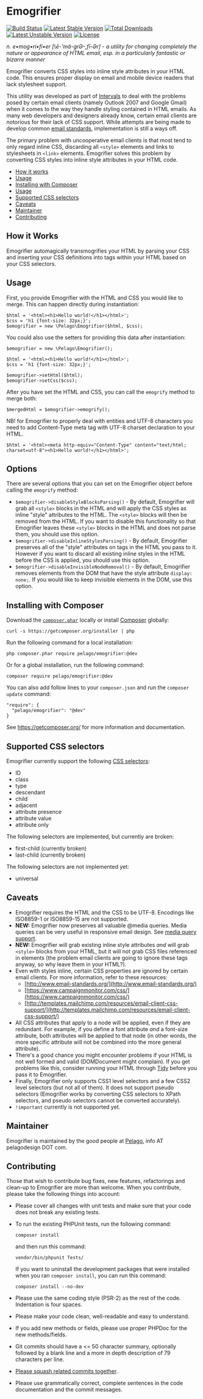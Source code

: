 # Emogrifier

[![Build Status](https://travis-ci.org/jjriv/emogrifier.svg?branch=master)](https://travis-ci.org/jjriv/emogrifier)
[![Latest Stable Version](https://poser.pugx.org/pelago/emogrifier/v/stable.svg)](https://packagist.org/packages/pelago/emogrifier)
[![Total Downloads](https://poser.pugx.org/pelago/emogrifier/downloads.svg)](https://packagist.org/packages/pelago/emogrifier)
[![Latest Unstable Version](https://poser.pugx.org/pelago/emogrifier/v/unstable.svg)](https://packagist.org/packages/pelago/emogrifier)
[![License](https://poser.pugx.org/pelago/emogrifier/license.svg)](https://packagist.org/packages/pelago/emogrifier)

_n. e•mog•ri•fi•er [\ē-'mä-grƏ-,fī-Ər\] - a utility for changing completely the nature or appearance of HTML email,
esp. in a particularly fantastic or bizarre manner_

Emogrifier converts CSS styles into inline style attributes in your HTML code. This ensures proper display on email
and mobile device readers that lack stylesheet support.

This utility was developed as part of [Intervals](http://www.myintervals.com/) to deal with the problems posed by
certain email clients (namely Outlook 2007 and Google Gmail) when it comes to the way they handle styling contained
in HTML emails. As many web developers and designers already know, certain email clients are notorious for their
lack of CSS support. While attempts are being made to develop common
[email standards](http://www.email-standards.org/), implementation is still a ways off.

The primary problem with uncooperative email clients is that most tend to only regard inline CSS, discarding all
`<style>` elements and links to stylesheets in `<link>` elements. Emogrifier solves this problem by converting CSS
styles into inline style attributes in your HTML code.


- [How it works](#how-it-works)
- [Usage](#usage)
- [Installing with Composer](#installing-with-composer)
- [Usage](#usage)
- [Supported CSS selectors](#supported-css-selectors)
- [Caveats](#caveats)
- [Maintainer](#maintainer)
- [Contributing](#contributing)



## How it Works

Emogrifier automagically transmogrifies your HTML by parsing your CSS and inserting your CSS definitions into tags
within your HTML based on your CSS selectors.


## Usage

First, you provide Emogrifier with the HTML and CSS you would like to merge. This can happen directly during
instantiation:

    $html = '<html><h1>Hello world!</h1></html>';
    $css = 'h1 {font-size: 32px;}';
    $emogrifier = new \Pelago\Emogrifier($html, $css);

You could also use the setters for providing this data after instantiation:

    $emogrifier = new \Pelago\Emogrifier();

    $html = '<html><h1>Hello world!</h1></html>';
    $css = 'h1 {font-size: 32px;}';

    $emogrifier->setHtml($html);
    $emogrifier->setCss($css);

After you have set the HTML and CSS, you can call the `emogrify` method to merge both:

    $mergedHtml = $emogrifier->emogrify();

NB! for Emogrifier to properly deal with entities and UTF-8 characters you need to add Content-Type meta tag with UTF-8 charset declaration to your HTML.

    $html = '<html><meta http-equiv="Content-Type" content="text/html; charset=utf-8"><h1>Hello world!</h1></html>';

## Options

There are several options that you can set on the Emogrifier object before
calling the `emogrify` method:

* `$emogrifier->disableStyleBlocksParsing()` - By default, Emogrifier will grab
  all `<style>` blocks in the HTML and will apply the CSS styles as inline
  "style" attributes to the HTML. The `<style>` blocks will then be removed
  from the HTML. If you want to disable this functionality so that Emogrifier
  leaves these `<style>` blocks in the HTML and does not parse them, you should
  use this option.
* `$emogrifier->disableInlineStylesParsing()` - By default, Emogrifier
  preserves all of the "style" attributes on tags in the HTML you pass to it.
  However if you want to discard all existing inline styles in the HTML before
  the CSS is applied, you should use this option.
* `$emogrifier->disableInvisibleNodeRemoval()` - By default, Emogrifier removes
  elements from the DOM that have the style attribute `display: none;`.  If
  you would like to keep invisible elements in the DOM, use this option.


## Installing with Composer

Download the [`composer.phar`](https://getcomposer.org/composer.phar) locally or install [Composer](https://getcomposer.org/) globally:

    curl -s https://getcomposer.org/installer | php

Run the following command for a local installation:

    php composer.phar require pelago/emogrifier:@dev

Or for a global installation, run the following command:

    composer require pelago/emogrifier:@dev

You can also add follow lines to your `composer.json` and run the `composer update` command:

    "require": {
      "pelago/emogrifier": "@dev"
    }

See https://getcomposer.org/ for more information and documentation.


## Supported CSS selectors

Emogrifier currently support the following [CSS selectors](http://www.w3.org/TR/CSS2/selector.html):

 * ID
 * class
 * type
 * descendant
 * child
 * adjacent
 * attribute presence
 * attribute value
 * attribute only

The following selectors are implemented, but currently are broken:

 * first-child (currently broken)
 * last-child (currently broken)

The following selectors are not implemented yet:

 * universal


## Caveats

* Emogrifier requires the HTML and the CSS to be UTF-8. Encodings like ISO8859-1 or ISO8859-15 are not supported.
* **NEW:** Emogrifier now preserves all valuable @media queries. Media queries can be very useful in
  responsive email design. See [media query support](https://litmus.com/help/email-clients/media-query-support/).
* **NEW:** Emogrifier will grab existing inline style attributes _and_ will grab `<style>` blocks from your HTML, but it
  will not grab CSS files referenced in <link> elements (the problem email clients are going to ignore these tags
  anyway, so why leave them in your HTML?).
* Even with styles inline, certain CSS properties are ignored by certain email clients. For more information,
  refer to these resources:
    * [http://www.email-standards.org/](http://www.email-standards.org/)
    * [https://www.campaignmonitor.com/css/](https://www.campaignmonitor.com/css/)
    * [http://templates.mailchimp.com/resources/email-client-css-support/](http://templates.mailchimp.com/resources/email-client-css-support/)
* All CSS attributes that apply to a node will be applied, even if they are redundant. For example, if you define a
  font attribute _and_ a font-size attribute, both attributes will be applied to that node (in other words, the more
  specific attribute will not be combined into the more general attribute).
* There's a good chance you might encounter problems if your HTML is not well formed and valid (DOMDocument might
  complain). If you get problems like this, consider running your HTML through [Tidy](http://php.net/manual/en/book.tidy.php)
  before you pass it to Emogrifier.
* Finally, Emogrifier only supports CSS1 level selectors and a few CSS2 level selectors (but not all of them). It
  does not support pseudo selectors (Emogrifier works by converting CSS selectors to XPath selectors, and pseudo
  selectors cannot be converted accurately).
* `!important` currently is not supported yet.


## Maintainer

Emogrifier is maintained by the good people at [Pelago](http://www.pelagodesign.com/), info AT pelagodesign DOT com.


## Contributing

Those that wish to contribute bug fixes, new features, refactorings and clean-up to Emogrifier are more than welcome.
When you contribute, please take the following things into account:

* Please cover all changes with unit tests and make sure that your code does not break any existing tests.
* To run the existing PHPUnit tests, run the following
  command:

      composer install

  and then run this command:

      vendor/bin/phpunit Tests/

  If you want to uninstall the development packages that were installed when
  you ran `composer install`, you can run this command:

      composer install --no-dev
* Please use the same coding style (PSR-2) as the rest of the code. Indentation is four spaces.
* Please make your code clean, well-readable and easy to understand.
* If you add new methods or fields, please use proper PHPDoc for the new methods/fields.
* Git commits should have a <= 50 character summary, optionally followed by a blank line
  and a more in depth description of 79 characters per line.
* [Please squash related commits together](http://gitready.com/advanced/2009/02/10/squashing-commits-with-rebase.html).
* Please use grammatically correct, complete sentences in the code documentation and the commit messages.
